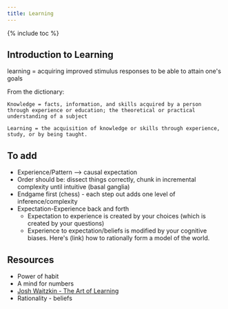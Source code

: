 ```yaml
---
title: Learning
---
```


{% include toc %}

## Introduction to Learning
learning = acquiring improved stimulus responses to be able to attain one's goals

From the dictionary:
```
Knowledge = facts, information, and skills acquired by a person through experience or education; the theoretical or practical understanding of a subject
```
```
Learning = the acquisition of knowledge or skills through experience, study, or by being taught.
```

## To add
* Experience/Pattern --> causal expectation
* Order should be: dissect things correctly, chunk in incremental complexity until intuitive (basal ganglia)
* Endgame first (chess) - each step out adds one level of inference/complexity
* Expectation-Experience back and forth
  * Expectation to experience is created by your choices (which is created by your questions)
  * Experience to expectation/beliefs is modified by your cognitive biases. Here's (link) how to rationally form a model of the world.



## Resources
* Power of habit
* A mind for numbers
* [Josh Waitzkin - The Art of Learning](../books/josh-waitzkin--the-art-of-learning)
* Rationality - beliefs

